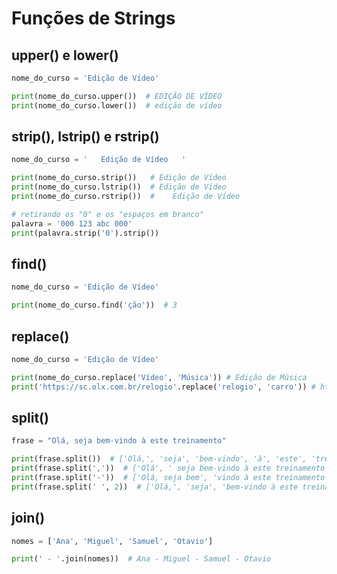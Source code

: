 # Funções de Strings


## upper() e lower()

````python
nome_do_curso = 'Edição de Vídeo'

print(nome_do_curso.upper())  # EDIÇÃO DE VÍDEO
print(nome_do_curso.lower())  # edição de vídeo
````

## strip(), lstrip() e rstrip()

````python
nome_do_curso = '   Edição de Vídeo   '

print(nome_do_curso.strip())   # Edição de Vídeo
print(nome_do_curso.lstrip())  # Edição de Vídeo
print(nome_do_curso.rstrip())  #    Edição de Vídeo

# retirando os "0" e os "espaços em branco"
palavra = '000 123 abc 000'
print(palavra.strip('0').strip()) 
````

## find()

````python
nome_do_curso = 'Edição de Vídeo'

print(nome_do_curso.find('ção'))  # 3
````

## replace()
````python
nome_do_curso = 'Edição de Vídeo'

print(nome_do_curso.replace('Vídeo', 'Música')) # Edição de Música
print('https://sc.olx.com.br/relogio'.replace('relogio', 'carro')) # https://sc.olx.com.br/carro
````

## split()

````python
frase = "Olá, seja bem-vindo à este treinamento"

print(frase.split())  # ['Olá,', 'seja', 'bem-vindo', 'à', 'este', 'treinamento']
print(frase.split(','))  # ['Olá', ' seja bem-vindo à este treinamento']
print(frase.split('-'))  # ['Olá, seja bem', 'vindo à este treinamento']
print(frase.split(' ', 2))  # ['Olá,', 'seja', 'bem-vindo à este treinamento']
````

## join()

````python
nomes = ['Ana', 'Miguel', 'Samuel', 'Otavio']

print(' - '.join(nomes))  # Ana - Miguel - Samuel - Otavio
````